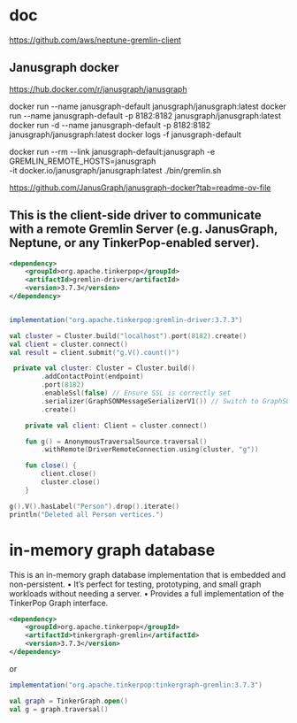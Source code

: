 # doc

https://github.com/aws/neptune-gremlin-client

## Janusgraph docker

https://hub.docker.com/r/janusgraph/janusgraph

docker run --name janusgraph-default janusgraph/janusgraph:latest
docker run --name janusgraph-default -p 8182:8182 janusgraph/janusgraph:latest
docker run -d --name janusgraph-default -p 8182:8182 janusgraph/janusgraph:latest
docker logs -f janusgraph-default


docker run --rm --link janusgraph-default:janusgraph -e GREMLIN_REMOTE_HOSTS=janusgraph \
-it docker.io/janusgraph/janusgraph:latest ./bin/gremlin.sh

https://github.com/JanusGraph/janusgraph-docker?tab=readme-ov-file

## This is the client-side driver to communicate with a remote Gremlin Server (e.g. JanusGraph, Neptune, or any TinkerPop-enabled server).

```xml
<dependency>
    <groupId>org.apache.tinkerpop</groupId>
    <artifactId>gremlin-driver</artifactId>
    <version>3.7.3</version>
</dependency>
```

```gradle

implementation("org.apache.tinkerpop:gremlin-driver:3.7.3")
```

```kotlin
val cluster = Cluster.build("localhost").port(8182).create()
val client = cluster.connect()
val result = client.submit("g.V().count()")

```

```kotlin
 private val cluster: Cluster = Cluster.build()
        .addContactPoint(endpoint)
        .port(8182)
        .enableSsl(false) // Ensure SSL is correctly set
        .serializer(GraphSONMessageSerializerV1()) // Switch to GraphSON
        .create()

    private val client: Client = cluster.connect()

    fun g() = AnonymousTraversalSource.traversal()
        .withRemote(DriverRemoteConnection.using(cluster, "g"))

    fun close() {
        client.close()
        cluster.close()
    }

g().V().hasLabel("Person").drop().iterate()
println("Deleted all Person vertices.")

```

# in-memory graph database
This is an in-memory graph database implementation that is embedded and non-persistent.
•	It’s perfect for testing, prototyping, and small graph workloads without needing a server.
•	Provides a full implementation of the TinkerPop Graph interface.

```xml
<dependency>
    <groupId>org.apache.tinkerpop</groupId>
    <artifactId>tinkergraph-gremlin</artifactId>
    <version>3.7.3</version>
</dependency>
```
or 
```gradle
implementation("org.apache.tinkerpop:tinkergraph-gremlin:3.7.3")
```


```kotlin
val graph = TinkerGraph.open()
val g = graph.traversal()

```